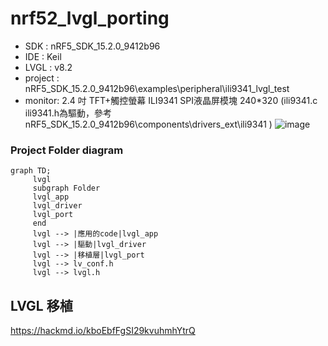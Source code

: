# nrf52_lvgl_porting

- SDK : nRF5_SDK_15.2.0_9412b96
- IDE : Keil
- LVGL : v8.2
- project : nRF5_SDK_15.2.0_9412b96\examples\peripheral\ili9341_lvgl_test
- monitor: 2.4 吋 TFT+觸控螢幕 ILI9341 SPI液晶屏模塊 240*320 (ili9341.c ili9341.h為驅動，參考 nRF5_SDK_15.2.0_9412b96\components\drivers_ext\ili9341 )
![image](https://user-images.githubusercontent.com/44420087/162472861-55d3612a-1763-4a74-acbe-10ca247e2c36.png)

### Project Folder diagram
```mermaid
graph TD;
     lvgl
     subgraph Folder
     lvgl_app
     lvgl_driver
     lvgl_port
     end
     lvgl --> |應用的code|lvgl_app
     lvgl --> |驅動|lvgl_driver
     lvgl --> |移植層|lvgl_port
     lvgl --> lv_conf.h
     lvgl --> lvgl.h
```

## LVGL 移植

https://hackmd.io/kboEbfFgSI29kvuhmhYtrQ
